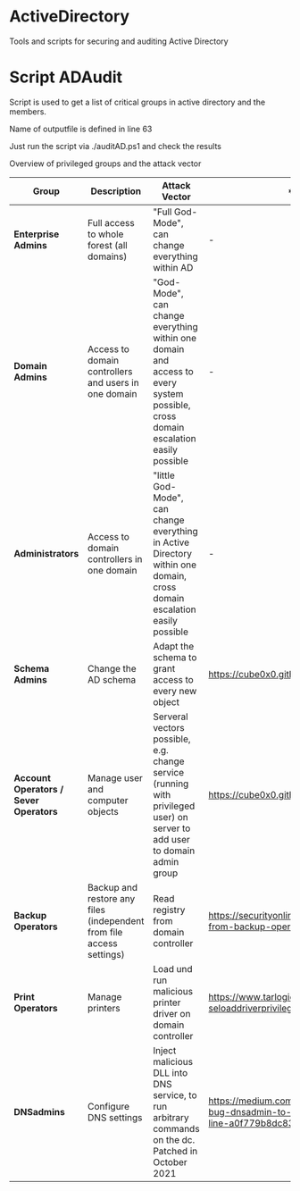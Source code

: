 # ActiveDirectory
Tools and scripts for securing and auditing Active Directory

# Script ADAudit
Script is used to get a list of critical groups in active directory and the members.

Name of outputfile is defined in line 63

Just run the script via ./auditAD.ps1 and check the results

Overview of privileged groups and the attack vector

| **Group**                               | **Description**                                                      | **Attack Vector**                                                                                                                | **Link **                                                                                         |
|-----------------------------------------|----------------------------------------------------------------------|----------------------------------------------------------------------------------------------------------------------------------|---------------------------------------------------------------------------------------------------|
| **Enterprise Admins**                   | Full access to whole forest (all domains)                            | "Full God-Mode", can change everything within AD                                                                                 | -                                                                                                 |
| **Domain Admins**                       | Access to domain controllers and users in one domain                 | "God-Mode", can change everything within one domain and access to every system possible, cross domain escalation easily possible | -                                                                                                 |
| **Administrators**                      | Access to domain controllers in one domain                           | "little God-Mode", can change everything in Active Directory within one domain, cross domain escalation easily possible          | -                                                                                                 |
| **Schema Admins**                       | Change the AD schema                                                 | Adapt the schema to grant access to every new object                                                                             | https://cube0x0.github.io/Pocing-Beyond-DA/                                                       |
| **Account Operators / Sever Operators** | Manage user and computer objects                                     | Serveral vectors possible, e.g. change service (running with privileged user) on server to add user to domain admin group        | https://cube0x0.github.io/Pocing-Beyond-DA/                                                       |
| **Backup Operators**                    | Backup and restore any files (independent from file access settings) | Read registry from domain controller                                                                                             | https://securityonline.info/backupoperatortoda-from-backup-operator-to-domain-admin/              |
| **Print Operators**                     | Manage printers                                                      | Load und run malicious printer driver on domain controller                                                                       | https://www.tarlogic.com/blog/abusing-seloaddriverprivilege-for-privilege-escalation/             |
| **DNSadmins**                           | Configure DNS settings                                               | Inject malicious DLL into DNS service, to run arbitrary commands on the dc. Patched in October 2021                              | https://medium.com/@esnesenon/feature-not-bug-dnsadmin-to-dc-compromise-in-one-line-a0f779b8dc83  |
